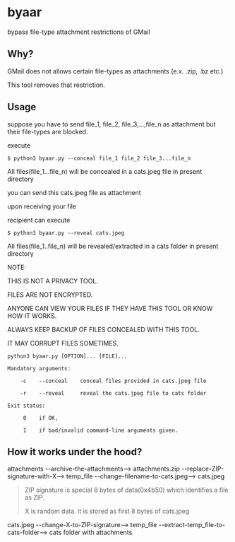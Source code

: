 # byaar
bypass file-type attachment restrictions of GMail

## Why?

GMail does not allows certain file-types as attachments (e.x. .zip, .bz etc.)

This tool removes that restriction.

## Usage

suppose you have to send file_1, file_2, file_3,...,file_n as attachment but their file-types are blocked.

execute
```
$ python3 byaar.py --conceal file_1 file_2 file_3...file_n
```

All files(file_1...file_n) will be concealed in a cats.jpeg file in present directory

you can send this cats.jpeg file as attachment

upon receiving your file

recipient can execute

```
$ python3 byaar.py --reveal cats.jpeg
```

All files(file_1..file_n) will be revealed/extracted in a cats folder in present directory

NOTE:

THIS IS NOT A PRIVACY TOOL.

FILES ARE NOT ENCRYPTED.

ANYONE CAN VIEW YOUR FILES IF THEY HAVE THIS TOOL OR KNOW HOW IT WORKS.


ALWAYS KEEP BACKUP OF FILES CONCEALED WITH THIS TOOL.

IT MAY CORRUPT FILES SOMETIMES.

```
python3 byaar.py [OPTION]... [FILE]...

Mandatory arguments:

    -c    --conceal    conceal files provided in cats.jpeg file
    
    -r    --reveal     reveal the cats.jpeg file to cats folder
    
Exit status:

     0    if OK,
     
     1    if bad/invalid command-line arguments given.
```

## How it works under the hood?
attachments --archive-the-attachments--> attachments.zip --replace-ZIP-signature-with-X--> temp_file --change-filename-to-cats.jpeg--> cats.jpeg

>ZIP signature is special 8 bytes of data(0x4b50) which identifies a file as ZIP.
>
>X is random data. it is stored as first 8 bytes of cats.jpeg

cats.jpeg --change-X-to-ZIP-signature--> temp_file --extract-temp_file-to-cats-folder--> cats folder with attachments
